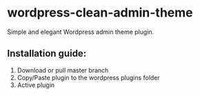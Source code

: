 wordpress-clean-admin-theme
===========================

Simple and elegant Wordpress admin theme plugin.

## Installation guide: 
1. Download or pull master branch
2. Copy/Paste plugin to the wordpress plugins folder
3. Active plugin
